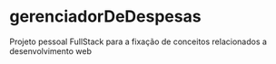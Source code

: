 # gerenciadorDeDespesas
Projeto pessoal FullStack para a fixação de conceitos relacionados a desenvolvimento web
